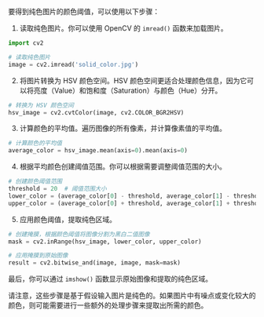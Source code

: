 要得到纯色图片的颜色阈值，可以使用以下步骤：

1. 读取纯色图片。你可以使用 OpenCV 的 `imread()` 函数来加载图片。

```python
import cv2

# 读取纯色图片
image = cv2.imread('solid_color.jpg')
```

2. 将图片转换为 HSV 颜色空间。HSV 颜色空间更适合处理颜色信息，因为它可以将亮度（Value）和饱和度（Saturation）与颜色（Hue）分开。

```python
# 转换为 HSV 颜色空间
hsv_image = cv2.cvtColor(image, cv2.COLOR_BGR2HSV)
```

3. 计算颜色的平均值。遍历图像的所有像素，并计算像素值的平均值。

```python
# 计算颜色的平均值
average_color = hsv_image.mean(axis=0).mean(axis=0)
```

4. 根据平均颜色创建阈值范围。你可以根据需要调整阈值范围的大小。

```python
# 创建颜色阈值范围
threshold = 20  # 阈值范围大小
lower_color = (average_color[0] - threshold, average_color[1] - threshold, average_color[2] - threshold)
upper_color = (average_color[0] + threshold, average_color[1] + threshold, average_color[2] + threshold)
```

5. 应用颜色阈值，提取纯色区域。

```python
# 创建掩膜，根据颜色阈值将图像分割为黑白二值图像
mask = cv2.inRange(hsv_image, lower_color, upper_color)

# 应用掩膜到原始图像
result = cv2.bitwise_and(image, image, mask=mask)
```

最后，你可以通过 `imshow()` 函数显示原始图像和提取的纯色区域。

请注意，这些步骤是基于假设输入图片是纯色的。如果图片中有噪点或变化较大的颜色，则可能需要进行一些额外的处理步骤来提取出所需的颜色。